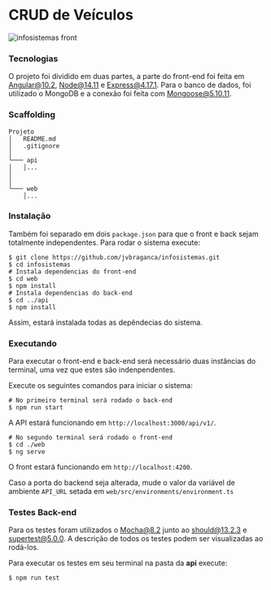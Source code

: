 # CRUD de Veículos
![infosistemas front](https://github.com/jvbraganca/infosistemas/workflows/infosistemas%20front/badge.svg?branch=master)

### Tecnologias
O projeto foi dividido em duas partes, a parte do front-end foi feita em 
Angular@10.2, Node@14.11 e Express@4.17.1. Para o banco de dados, foi utilizado 
o MongoDB e a conexão foi feita com Mongoose@5.10.11.
### Scaffolding


```
Projeto
│   README.md
│   .gitignore   
│
└─── api
│   │...
│   
│   
└─── web
    │...
```

### Instalação

Também foi separado em dois `package.json` para que o front e back sejam 
totalmente independentes. Para rodar o sistema execute:

```
$ git clone https://github.com/jvbraganca/infosistemas.git
$ cd infosistemas
# Instala dependencias do front-end
$ cd web
$ npm install
# Instala dependencias do back-end
$ cd ../api
$ npm install
```

Assim, estará instalada todas as depêndecias do sistema.

### Executando

Para executar o front-end e back-end será necessário duas instâncias do terminal,
uma vez que estes são indenpendentes.

Execute os seguintes comandos para iniciar o sistema:

```
# No primeiro terminal será rodado o back-end
$ npm run start
```

A API estará funcionando em `http://localhost:3000/api/v1/`.

```
# No segundo terminal será rodado o front-end
$ cd ./web
$ ng serve
```
O front estará funcionando em `http://localhost:4200`.

Caso a porta do backend seja alterada, mude o valor da variável de ambiente 
`API_URL` setada em `web/src/environments/environment.ts`

### Testes Back-end

Para os testes foram utilizados o Mocha@8.2 junto ao should@13.2.3 e 
supertest@5.0.0. A descrição de todos os testes podem ser visualizadas ao rodá-los.

Para executar os testes em seu terminal na pasta da **api** execute:

````
$ npm run test
````
